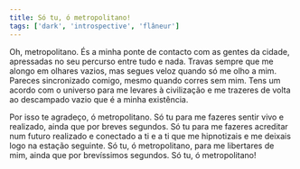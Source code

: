```yaml
---
title: Só tu, ó metropolitano!
tags: ['dark', 'introspective', 'flâneur']
---
```


Oh, metropolitano. És a minha ponte de contacto com as gentes da cidade, apressadas no seu percurso entre tudo e nada. Travas sempre que me alongo em olhares vazios, mas segues veloz quando só me olho a mim. Pareces sincronizado comigo, mesmo quando corres sem mim. Tens um acordo com o universo para me levares à civilização e me trazeres de volta ao descampado vazio que é a minha existência.

Por isso te agradeço, ó metropolitano. Só tu para me fazeres sentir vivo e realizado, ainda que por breves segundos. Só tu para me fazeres acreditar num futuro realizado e conectado a ti e a ti que me hipnotizais e me deixais logo na estação seguinte. Só tu, ó metropolitano, para me libertares de mim, ainda que por brevíssimos segundos. Só tu, ó metropolitano!
